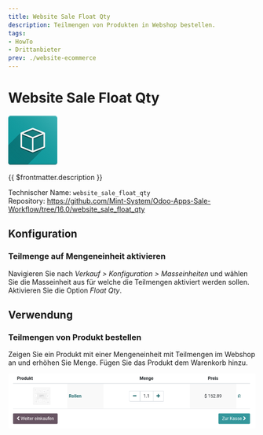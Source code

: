```yaml
---
title: Website Sale Float Qty
description: Teilmengen von Produkten in Webshop bestellen.
tags:
- HowTo
- Drittanbieter
prev: ./website-ecommerce
---
```


# Website Sale Float Qty
![icon_oms_box](attachments/icon_oms_box.png)

{{ $frontmatter.description }}

Technischer Name: `website_sale_float_qty`\
Repository: <https://github.com/Mint-System/Odoo-Apps-Sale-Workflow/tree/16.0/website_sale_float_qty>

## Konfiguration

### Teilmenge auf Mengeneinheit aktivieren

Navigieren Sie nach *Verkauf > Konfiguration > Masseinheiten* und wählen Sie die Masseinheit aus für welche die Teilmengen aktiviert werden sollen. Aktivieren Sie die Option *Float Qty*.

## Verwendung

### Teilmengen von Produkt bestellen

Zeigen Sie ein Produkt mit einer Mengeneinheit mit Teilmengen im Webshop an und erhöhen Sie Menge. Fügen Sie das Produkt dem Warenkorb hinzu.

![](attachments/Website%20Sale%20Float%20Qty.png)